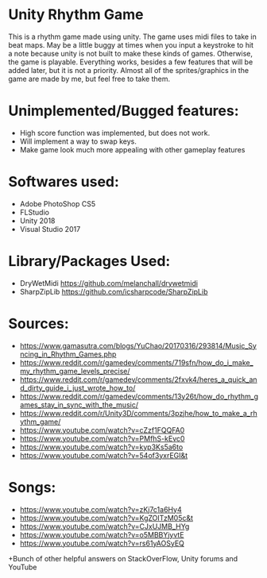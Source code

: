 # Unity Rhythm Game
This is a rhythm game made using unity. The game uses midi files to take in beat maps. May be a little buggy at times when you input a keystroke to hit a note because unity is not built to make these kinds of games. Otherwise, the game is playable. Everything works, besides a few features that will be added later, but it is not a priority. Almost all of the sprites/graphics in the game are made by me, but feel free to take them.

# Unimplemented/Bugged features:
- High score function was implemented, but does not work.
- Will implement a way to swap keys.
- Make game look much more appealing with other gameplay features


# Softwares used:
- Adobe PhotoShop CS5
- FLStudio
- Unity 2018
- Visual Studio 2017


# Library/Packages Used:
- DryWetMidi https://github.com/melanchall/drywetmidi
- SharpZipLib https://github.com/icsharpcode/SharpZipLib


# Sources:
- https://www.gamasutra.com/blogs/YuChao/20170316/293814/Music_Syncing_in_Rhythm_Games.php
- https://www.reddit.com/r/gamedev/comments/719sfn/how_do_i_make_my_rhythm_game_levels_precise/
- https://www.reddit.com/r/gamedev/comments/2fxvk4/heres_a_quick_and_dirty_guide_i_just_wrote_how_to/
- https://www.reddit.com/r/gamedev/comments/13y26t/how_do_rhythm_games_stay_in_sync_with_the_music/
- https://www.reddit.com/r/Unity3D/comments/3pzjhe/how_to_make_a_rhythm_game/
- https://www.youtube.com/watch?v=cZzf1FQQFA0
- https://www.youtube.com/watch?v=PMfhS-kEvc0
- https://www.youtube.com/watch?v=kyp3Ks5a6to
- https://www.youtube.com/watch?v=54of3yxrEGI&t


# Songs:
- https://www.youtube.com/watch?v=zKj7c1a6Hy4
- https://www.youtube.com/watch?v=KgZOITzM05c&t
- https://www.youtube.com/watch?v=CJxUJMB_HYg
- https://www.youtube.com/watch?v=o5MBBYjyvtE
- https://www.youtube.com/watch?v=rs61yAOSyEQ


+Bunch of other helpful answers on StackOverFlow, Unity forums and YouTube

